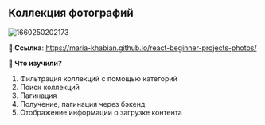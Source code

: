 ## Коллекция фотографий

![1660250202173](https://user-images.githubusercontent.com/12086860/184237707-4810b1d8-f20b-40cf-93ea-37d2051b87ba.png)

**🌿 Ссылка**: https://maria-khabian.github.io/react-beginner-projects-photos/

**👀 Что изучили?**

1. Фильтрация коллекций с помощью категорий
2. Поиск коллекций
3. Пагинация
4. Получение, пагинация через бэкенд
5. Отображение информации о загрузке контента
